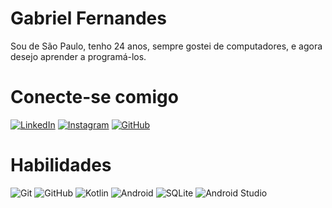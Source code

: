 # Gabriel Fernandes
Sou de São Paulo, tenho 24 anos, sempre gostei de computadores, e agora desejo aprender a programá-los.
# Conecte-se comigo 
[![LinkedIn](https://img.shields.io/badge/LinkedIn-000?style=for-the-badge&logo=linkedin&logoColor=0E76A8)](https://www.linkedin.com/in/gabriel-fernandes-505774215/)
[![Instagram](https://img.shields.io/badge/Instagram-000?style=for-the-badge&logo=instagram)](https://www.instagram.com/gabrielfevieira/)
[![GitHub](https://img.shields.io/badge/github-%23121011.svg?style=for-the-badge&logo=github&logoColor=white)](https://github.com/gasbreu)

# Habilidades
![Git](https://img.shields.io/badge/git-%23F05033.svg?style=for-the-badge&logo=git&logoColor=white)
![GitHub](https://img.shields.io/badge/github-%23121011.svg?style=for-the-badge&logo=github&logoColor=white)
![Kotlin](https://img.shields.io/badge/kotlin-%237F52FF.svg?style=for-the-badge&logo=kotlin&logoColor=white)
![Android](https://img.shields.io/badge/Android-3DDC84?style=for-the-badge&logo=android&logoColor=white)
![SQLite](https://img.shields.io/badge/sqlite-%2307405e.svg?style=for-the-badge&logo=sqlite&logoColor=white)
![Android Studio](https://img.shields.io/badge/Android%20Studio-3DDC84.svg?style=for-the-badge&logo=android-studio&logoColor=white)

